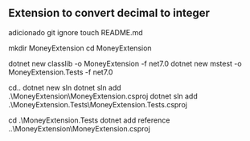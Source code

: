 ## Extension to convert decimal to integer

adicionado git ignore
touch README.md

mkdir MoneyExtension
cd MoneyExtension

dotnet new classlib -o MoneyExtension -f net7.0
dotnet new mstest -o MoneyExtension.Tests -f net7.0

cd..
dotnet new sln
dotnet sln add .\MoneyExtension\MoneyExtension.csproj
dotnet sln add .\MoneyExtension.Tests\MoneyExtension.Tests.csproj

cd .\MoneyExtension.Tests
dotnet add reference ..\MoneyExtension\MoneyExtension.csproj

